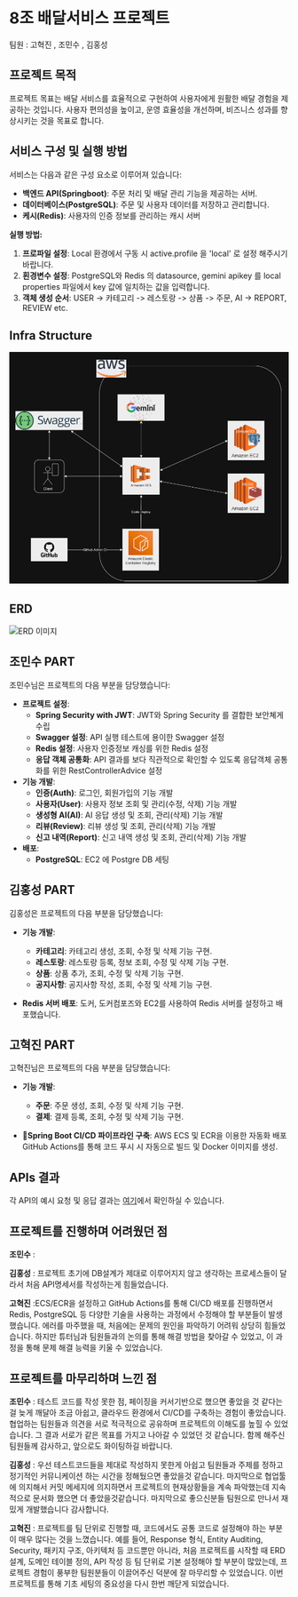 # 8조 배달서비스 프로젝트
팀원 : 고혁진 , 조민수 , 김홍성

## 프로젝트 목적

프로젝트 목표는 배달 서비스를 효율적으로 구현하여 사용자에게 원활한 배달 경험을 제공하는 것입니다. 사용자 편의성을 높이고, 운영 효율성을 개선하며, 비즈니스 성과를 향상시키는 것을 목표로 합니다.

## 서비스 구성 및 실행 방법

서비스는 다음과 같은 구성 요소로 이루어져 있습니다:
- **백엔드 API(Springboot)**: 주문 처리 및 배달 관리 기능을 제공하는 서버.
- **데이터베이스(PostgreSQL)**: 주문 및 사용자 데이터를 저장하고 관리합니다.
- **케시(Redis)**: 사용자의 인증 정보를 관리하는 캐시 서버

**실행 방법:**
1. **프로파일 설정**: Local 환경에서 구동 시 active.profile 을 'local' 로 설정 해주시기 바랍니다. 
2. **횐경변수 설정**: PostgreSQL와 Redis 의 datasource, gemini apikey 를 local properties 파일에서 key 값에 일치하는 값을 입력합니다.  
3. **객체 생성 순서**: USER -> 카테고리 -> 레스토랑 -> 상품 -> 주문, AI -> REPORT, REVIEW etc.


## Infra Structure
![INFRA.png](img_1.png)

## ERD
![ERD 이미지](https://github.com/user-attachments/assets/004ca688-3bd6-433e-ac8d-5a66243db4c1)

## 조민수 PART

조민수님은 프로젝트의 다음 부분을 담당했습니다:
- **프로젝트 설정**: 
  - **Spring Security with JWT**: JWT와 Spring Security 를 결합한 보안쳬게 수립
  - **Swagger 설정**: API 실행 테스트에 용이한 Swagger 설정
  - **Redis 설정**: 사용자 인증정보 캐싱를 위한 Redis 설정
  - **응답 객체 공통화**: API 결과를 보다 직관적으로 확인할 수 있도록 응답객체 공통화를 위한 RestControllerAdvice 설정 
- **기능 개발**: 
  - **인증(Auth)**: 로그인, 회원가입의 기능 개발
  - **사용자(User)**: 사용자 정보 조회 및 관리(수정, 삭제) 기능 개발
  - **생성형 AI(AI)**: AI 응답 생성 및 조회, 관리(삭제) 기능 개발
  - **리뷰(Review)**: 리뷰 생성 및 조회, 관리(삭제) 기능 개발
  - **신고 내역(Report)**: 신고 내역 생성 및 조회, 관리(삭제) 기능 개발
- **배포**: 
  - **PostgreSQL**: EC2 에 Postgre DB 세팅


## 김홍성 PART

김홍성은 프로젝트의 다음 부분을 담당했습니다:

- **기능 개발**:
  - **카테고리**: 카테고리 생성, 조회, 수정 및 삭제 기능 구현.
  - **레스토랑**: 레스토랑 등록, 정보 조회, 수정 및 삭제 기능 구현.
  - **상품**: 상품 추가, 조회, 수정 및 삭제 기능 구현.
  - **공지사항**: 공지사항 작성, 조회, 수정 및 삭제 기능 구현.

- **Redis 서버 배포**: 도커, 도커컴포즈와 EC2를 사용하여 Redis 서버를 설정하고 배포했습니다.


## 고혁진 PART

고혁진님은 프로젝트의 다음 부분을 담당했습니다:

- **기능 개발**:
  - **주문**: 주문 생성, 조회, 수정 및 삭제 기능 구현.
  - **결제**: 결제 등록, 조회, 수정 및 삭제 기능 구현.

- **Spring Boot CI/CD 파이프라인 구축**: AWS ECS 및 ECR을 이용한 자동화 배포 GitHub Actions를 통해 코드 푸시 시 자동으로 빌드 및 Docker 이미지를 생성.   

## APIs 결과
각 API의 예시 요청 및 응답 결과는 [여기](http://delivery-lb-1253848622.ap-northeast-2.elb.amazonaws.com/swagger-ui/index.html)에서 확인하실 수 있습니다.

## 프로젝트를 진행하며 어려웠던 점


**조민수** : 

**김홍성** : 프로젝트 초기에 DB설계가 제대로 이루어지지 않고 생각하는 프로세스들이 달라서 처음 API명세서를 작성하는게 힘들었습니다.

**고혁진** :ECS/ECR을 설정하고 GitHub Actions를 통해 CI/CD 배포를 진행하면서 Redis, PostgreSQL 등 다양한 기술을 사용하는 과정에서 수정해야 할 부분들이 발생했습니다.
에러를 마주했을 때, 처음에는 문제의 원인을 파악하기 어려워 상당히 힘들었습니다.
하지만 튜터님과 팀원들과의 논의를 통해 해결 방법을 찾아갈 수 있었고, 이 과정을 통해 문제 해결 능력을 키울 수 있었습니다.

## 프로젝트를 마무리하며 느낀 점

**조민수** : 
테스트 코드를 작성 못한 점, 페이징을 커서기반으로 했으면 좋았을 것 같다는 걸 늦게 깨달아 조금 아쉽고, 
클라우드 환경에서 CI/CD를 구축하는 경험이 좋았습니다. 
협업하는 팀원들과 의견을 서로 적극적으로 공유하며 프로젝트의 이해도를 높힐 수 있었습니다.
그 결과 서로가 같은 목표를 가지고 나아갈 수 있었던 것 같습니다.
함께 해주신 팀원들께 감사하고, 앞으로도 화이팅하길 바랍니다.


**김홍성** : 
우선 테스트코드들을 제대로 작성하지 못한게 아쉽고
팀원들과 주제를 정하고 정기적인 커뮤니케이션 하는 시간을 정해뒀으면 좋았을것 같습니다.
마지막으로 협업툴에 의지해서 커밋 메세지에 의지하면서 프로젝트의 현재상황들을 계속 파악했는데
지속적으로 문서화 했으면 더 좋았을것같습니다. 마지막으로 좋으신분들 팀원으로 만나서 재밌게 개발했습니다 감사합니다.

**고혁진** : 
프로젝트를 팀 단위로 진행할 때, 코드에서도 공통 코드로 설정해야 하는 부분이 매우 많다는 것을 느꼈습니다.
예를 들어, Response 형식, Entity Auditing, Security, 패키지 구조, 아키텍처 등
코드뿐만 아니라, 처음 프로젝트를 시작할 때 ERD 설계, 도메인 테이블 정의, API 작성 등 팀 단위로 기본 설정해야 할 부분이 많았는데, 프로젝트 경험이 풍부한 팀원분들이 이끌어주신 덕분에 잘 마무리할 수 있었습니다.
이번 프로젝트를 통해 기초 세팅의 중요성을 다시 한번 깨닫게 되었습니다.
